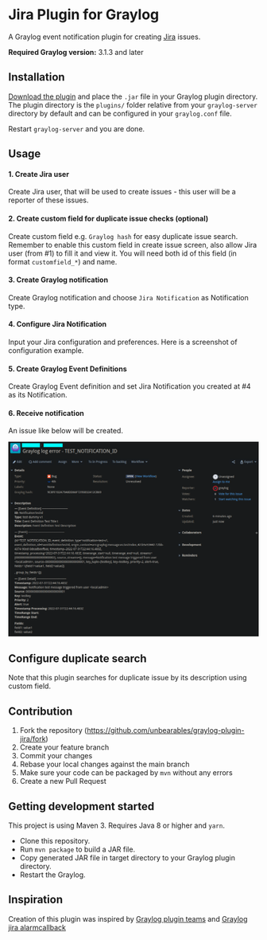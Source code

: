 # Jira Plugin for Graylog

A Graylog event notification plugin for creating [Jira](https://www.atlassian.com/software/jira) issues.

**Required Graylog version:** 3.1.3 and later

Installation
------------

[Download the plugin](https://github.com/unbearables/graylog-plugin-jira/releases)
and place the `.jar` file in your Graylog plugin directory. The plugin directory
is the `plugins/` folder relative from your `graylog-server` directory by default
and can be configured in your `graylog.conf` file.

Restart `graylog-server` and you are done.

Usage
-----

#### 1. Create Jira user
Create Jira user, that will be used to create issues - this user will be a reporter of these issues.

#### 2. Create custom field for duplicate issue checks (optional)
Create custom field e.g. `Graylog hash` for easy duplicate issue search.
Remember to enable this custom field in create issue screen, also allow Jira user (from #1) to fill it and view it.
You will need both id of this field (in format `customfield_*`) and name.

#### 3. Create Graylog notification
Create Graylog notification and choose `Jira Notification` as Notification type.

#### 4. Configure Jira Notification
Input your Jira configuration and preferences. Here is a screenshot of configuration example.

#### 5. Create Graylog Event Definitions
Create Graylog Event definition and set Jira Notification you created at #4 as its Notification.

#### 6. Receive notification
An issue like below will be created.

![Jira notification issue](/img/example_issue.png)

Configure duplicate search
--------------------------

Note that this plugin searches for duplicate issue by its description using custom field.

Contribution
------------

1. Fork the repository (https://github.com/unbearables/graylog-plugin-jira/fork)
2. Create your feature branch
3. Commit your changes
4. Rebase your local changes against the main branch
5. Make sure your code can be packaged by `mvn` without any errors
6. Create a new Pull Request

Getting development started
---------------------------

This project is using Maven 3. Requires Java 8 or higher and `yarn`.

* Clone this repository.
* Run `mvn package` to build a JAR file.
* Copy generated JAR file in target directory to your Graylog plugin directory.
* Restart the Graylog.

Inspiration
-----------

Creation of this plugin was inspired by [Graylog plugin teams](https://github.com/hidapple/graylog-plugin-teams) and [Graylog jira alarmcallback](https://github.com/magicdude4eva/graylog-jira-alarmcallback)
